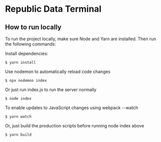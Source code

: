 Republic Data Terminal
======================

How to run locally
------------------

To run the project locally, make sure Node and Yarn are installed. Then run the following commands:

Install dependencies:

`$ yarn install`

Use nodemon to automatically reload code changes

`$ npx nodemon index`

Or just run index.js to run the server normally

`$ node index`

To enable updates to JavaScript changes using webpack --watch

`$ yarn watch`

Or, just build the production scripts before running node index above

`$ yarn build`


